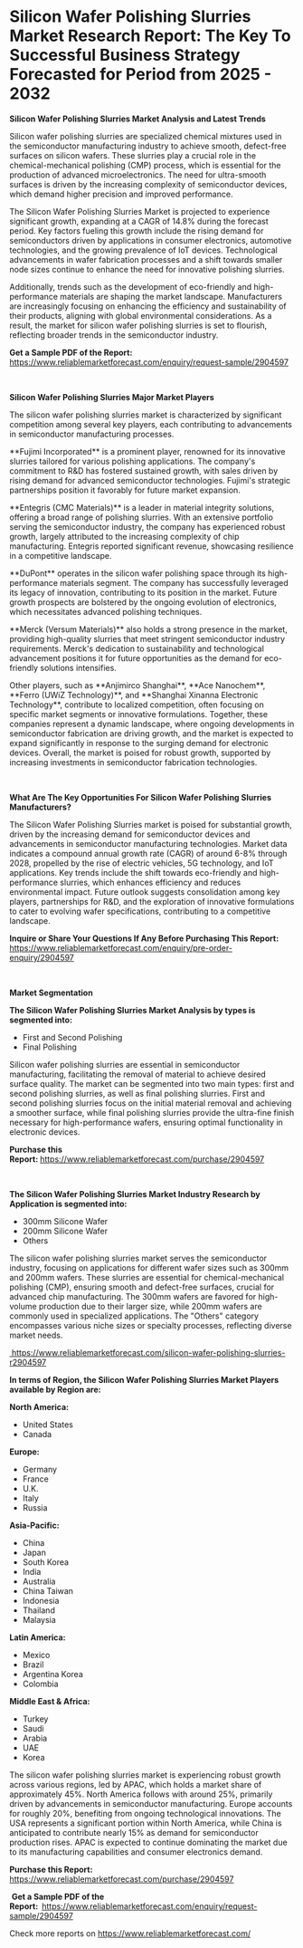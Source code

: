 <p><h1>Silicon Wafer Polishing Slurries Market Research Report: The Key To Successful Business Strategy Forecasted for Period from 2025 - 2032</h1></p><p><strong>Silicon Wafer Polishing Slurries Market Analysis and Latest Trends</strong></p>
<p><p>Silicon wafer polishing slurries are specialized chemical mixtures used in the semiconductor manufacturing industry to achieve smooth, defect-free surfaces on silicon wafers. These slurries play a crucial role in the chemical-mechanical polishing (CMP) process, which is essential for the production of advanced microelectronics. The need for ultra-smooth surfaces is driven by the increasing complexity of semiconductor devices, which demand higher precision and improved performance.</p><p>The Silicon Wafer Polishing Slurries Market is projected to experience significant growth, expanding at a CAGR of 14.8% during the forecast period. Key factors fueling this growth include the rising demand for semiconductors driven by applications in consumer electronics, automotive technologies, and the growing prevalence of IoT devices. Technological advancements in wafer fabrication processes and a shift towards smaller node sizes continue to enhance the need for innovative polishing slurries.</p><p>Additionally, trends such as the development of eco-friendly and high-performance materials are shaping the market landscape. Manufacturers are increasingly focusing on enhancing the efficiency and sustainability of their products, aligning with global environmental considerations. As a result, the market for silicon wafer polishing slurries is set to flourish, reflecting broader trends in the semiconductor industry.</p></p>
<p><strong>Get a Sample PDF of the Report:&nbsp;</strong> <a href="https://www.reliablemarketforecast.com/enquiry/request-sample/2904597?utm_campaign=2781&utm_medium=2&utm_source=Github&utm_content=ia&utm_term=12032025&utm_id=silicon-wafer-polishing-slurries">https://www.reliablemarketforecast.com/enquiry/request-sample/2904597</a></p>
<p>&nbsp;</p>
<p><strong>Silicon Wafer Polishing Slurries Major Market Players</strong></p>
<p><p>The silicon wafer polishing slurries market is characterized by significant competition among several key players, each contributing to advancements in semiconductor manufacturing processes. </p><p>**Fujimi Incorporated** is a prominent player, renowned for its innovative slurries tailored for various polishing applications. The company's commitment to R&D has fostered sustained growth, with sales driven by rising demand for advanced semiconductor technologies. Fujimi's strategic partnerships position it favorably for future market expansion.</p><p>**Entegris (CMC Materials)** is a leader in material integrity solutions, offering a broad range of polishing slurries. With an extensive portfolio serving the semiconductor industry, the company has experienced robust growth, largely attributed to the increasing complexity of chip manufacturing. Entegris reported significant revenue, showcasing resilience in a competitive landscape.</p><p>**DuPont** operates in the silicon wafer polishing space through its high-performance materials segment. The company has successfully leveraged its legacy of innovation, contributing to its position in the market. Future growth prospects are bolstered by the ongoing evolution of electronics, which necessitates advanced polishing techniques. </p><p>**Merck (Versum Materials)** also holds a strong presence in the market, providing high-quality slurries that meet stringent semiconductor industry requirements. Merck's dedication to sustainability and technological advancement positions it for future opportunities as the demand for eco-friendly solutions intensifies.</p><p>Other players, such as **Anjimirco Shanghai**, **Ace Nanochem**, **Ferro (UWiZ Technology)**, and **Shanghai Xinanna Electronic Technology**, contribute to localized competition, often focusing on specific market segments or innovative formulations. Together, these companies represent a dynamic landscape, where ongoing developments in semiconductor fabrication are driving growth, and the market is expected to expand significantly in response to the surging demand for electronic devices. Overall, the market is poised for robust growth, supported by increasing investments in semiconductor fabrication technologies.</p></p>
<p>&nbsp;</p>
<p><strong>What Are The Key Opportunities For Silicon Wafer Polishing Slurries Manufacturers?</strong></p>
<p><p>The Silicon Wafer Polishing Slurries market is poised for substantial growth, driven by the increasing demand for semiconductor devices and advancements in semiconductor manufacturing technologies. Market data indicates a compound annual growth rate (CAGR) of around 6-8% through 2028, propelled by the rise of electric vehicles, 5G technology, and IoT applications. Key trends include the shift towards eco-friendly and high-performance slurries, which enhances efficiency and reduces environmental impact. Future outlook suggests consolidation among key players, partnerships for R&D, and the exploration of innovative formulations to cater to evolving wafer specifications, contributing to a competitive landscape.</p></p>
<p><strong>Inquire or Share Your Questions If Any Before Purchasing This Report:</strong> <a href="https://www.reliablemarketforecast.com/enquiry/pre-order-enquiry/2904597?utm_campaign=2781&utm_medium=2&utm_source=Github&utm_content=ia&utm_term=12032025&utm_id=silicon-wafer-polishing-slurries">https://www.reliablemarketforecast.com/enquiry/pre-order-enquiry/2904597</a></p>
<p>&nbsp;</p>
<p><strong>Market Segmentation</strong></p>
<p><strong>The Silicon Wafer Polishing Slurries Market Analysis by types is segmented into:</strong></p>
<p><ul><li>First and Second Polishing</li><li>Final Polishing</li></ul></p>
<p><p>Silicon wafer polishing slurries are essential in semiconductor manufacturing, facilitating the removal of material to achieve desired surface quality. The market can be segmented into two main types: first and second polishing slurries, as well as final polishing slurries. First and second polishing slurries focus on the initial material removal and achieving a smoother surface, while final polishing slurries provide the ultra-fine finish necessary for high-performance wafers, ensuring optimal functionality in electronic devices.</p></p>
<p><strong>Purchase this Report:&nbsp;</strong><a href="https://www.reliablemarketforecast.com/purchase/2904597?utm_campaign=2781&utm_medium=2&utm_source=Github&utm_content=ia&utm_term=12032025&utm_id=silicon-wafer-polishing-slurries">https://www.reliablemarketforecast.com/purchase/2904597</a></p>
<p>&nbsp;</p>
<p><strong>The Silicon Wafer Polishing Slurries Market Industry Research by Application is segmented into:</strong></p>
<p><ul><li>300mm Silicone Wafer</li><li>200mm Silicone Wafer</li><li>Others</li></ul></p>
<p><p>The silicon wafer polishing slurries market serves the semiconductor industry, focusing on applications for different wafer sizes such as 300mm and 200mm wafers. These slurries are essential for chemical-mechanical polishing (CMP), ensuring smooth and defect-free surfaces, crucial for advanced chip manufacturing. The 300mm wafers are favored for high-volume production due to their larger size, while 200mm wafers are commonly used in specialized applications. The "Others" category encompasses various niche sizes or specialty processes, reflecting diverse market needs.</p></p>
<p><a href="https://www.reliablemarketforecast.com/silicon-wafer-polishing-slurries-r2904597?utm_campaign=2781&utm_medium=2&utm_source=Github&utm_content=ia&utm_term=12032025&utm_id=silicon-wafer-polishing-slurries">&nbsp;https://www.reliablemarketforecast.com/silicon-wafer-polishing-slurries-r2904597</a></p>
<p><strong>In terms of Region, the Silicon Wafer Polishing Slurries Market Players available by Region are:</strong></p>
<p>
    <p> <strong> North America: </strong>
        <ul>
            <li>United States</li>
            <li>Canada</li>
        </ul>
        </p> 
    <p> <strong> Europe: </strong>
        <ul>
            <li>Germany</li>
            <li>France</li>
            <li>U.K.</li>
            <li>Italy</li>
            <li>Russia</li>
        </ul>
        </p> 
    <p> <strong> Asia-Pacific: </strong>
        <ul>
            <li>China</li>
            <li>Japan</li>
            <li>South Korea</li>
            <li>India</li>
            <li>Australia</li>
            <li>China Taiwan</li>
            <li>Indonesia</li>
            <li>Thailand</li>
            <li>Malaysia</li>
        </ul>
        </p> 
    <p> <strong> Latin America: </strong>
        <ul>
            <li>Mexico</li>
            <li>Brazil</li>
            <li>Argentina Korea</li>
            <li>Colombia</li>
        </ul>
        </p> 
    <p> <strong> Middle East & Africa: </strong>
        <ul>
            <li>Turkey</li>
            <li>Saudi</li>
            <li>Arabia</li>
            <li>UAE</li>
            <li>Korea</li>
        </ul>
    </p>
    </p>
<p><p>The silicon wafer polishing slurries market is experiencing robust growth across various regions, led by APAC, which holds a market share of approximately 45%. North America follows with around 25%, primarily driven by advancements in semiconductor manufacturing. Europe accounts for roughly 20%, benefiting from ongoing technological innovations. The USA represents a significant portion within North America, while China is anticipated to contribute nearly 15% as demand for semiconductor production rises. APAC is expected to continue dominating the market due to its manufacturing capabilities and consumer electronics demand.</p></p>
<p><strong>Purchase this Report: </strong><a href="https://www.reliablemarketforecast.com/purchase/2904597?utm_campaign=2781&utm_medium=2&utm_source=Github&utm_content=ia&utm_term=12032025&utm_id=silicon-wafer-polishing-slurries">https://www.reliablemarketforecast.com/purchase/2904597</a></p>
<p>&nbsp;<strong>Get a Sample PDF of the Report:&nbsp;&nbsp;</strong><a href="https://www.reliablemarketforecast.com/enquiry/request-sample/2904597?utm_campaign=2781&utm_medium=2&utm_source=Github&utm_content=ia&utm_term=12032025&utm_id=silicon-wafer-polishing-slurries">https://www.reliablemarketforecast.com/enquiry/request-sample/2904597</a></p>
<p><strong></strong></p>
<p>Check more reports on <a href="https://www.reliablemarketforecast.com/?utm_campaign=2781&utm_medium=2&utm_source=Github&utm_content=ia&utm_term=12032025&utm_id=silicon-wafer-polishing-slurries">https://www.reliablemarketforecast.com/</a></p>